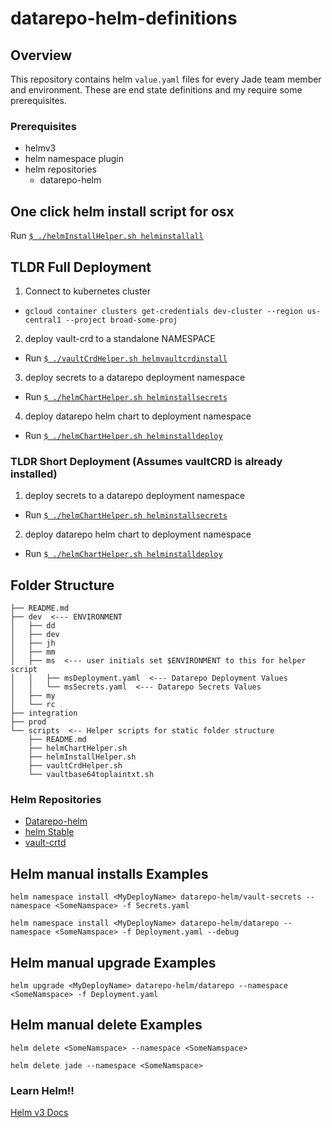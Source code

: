 # datarepo-helm-definitions

## Overview
This repository contains helm `value.yaml` files for every Jade team member and environment. These are end state definitions and my require some prerequisites.

### Prerequisites
- helmv3
- helm namespace plugin
- helm repositories
  - datarepo-helm

## One click helm install script for osx
Run [`$ ./helmInstallHelper.sh helminstallall`](https://github.com/broadinstitute/datarepo-helm-definitions/blob/master/scripts/helmInstallHelper.sh)

## TLDR Full Deployment
1. Connect to kubernetes cluster

- `gcloud container clusters get-credentials dev-cluster --region us-central1 --project broad-some-proj`
2. deploy vault-crd to a standalone NAMESPACE
- Run [`$ ./vaultCrdHelper.sh helmvaultcrdinstall`](https://github.com/broadinstitute/datarepo-helm-definitions/blob/master/scripts/vaultCrdHelper.sh)
3. deploy secrets to a datarepo deployment namespace
- Run [`$ ./helmChartHelper.sh helminstallsecrets`](https://github.com/broadinstitute/datarepo-helm-definitions/blob/master/scripts/helmChartHelper.sh)
4. deploy datarepo helm chart to deployment namespace
- Run [`$ ./helmChartHelper.sh helminstalldeploy`](https://github.com/broadinstitute/datarepo-helm-definitions/blob/master/scripts/helmChartHelper.sh)

### TLDR Short Deployment (Assumes vaultCRD is already installed)
1. deploy secrets to a datarepo deployment namespace
- Run [`$ ./helmChartHelper.sh helminstallsecrets`](https://github.com/broadinstitute/datarepo-helm-definitions/blob/master/scripts/helmChartHelper.sh)
2. deploy datarepo helm chart to deployment namespace
- Run [`$ ./helmChartHelper.sh helminstalldeploy`](https://github.com/broadinstitute/datarepo-helm-definitions/blob/master/scripts/helmChartHelper.sh)

## Folder Structure
```
├── README.md
├── dev  <--- ENVIRONMENT
│   ├── dd
│   ├── dev
│   ├── jh
│   ├── mm
│   ├── ms  <--- user initials set $ENVIRONMENT to this for helper script
│   │   ├── msDeployment.yaml  <--- Datarepo Deployment Values
│   │   └── msSecrets.yaml  <--- Datarepo Secrets Values
│   ├── my
│   └── rc
├── integration
├── prod
└── scripts  <-- Helper scripts for static folder structure
    ├── README.md
    ├── helmChartHelper.sh
    ├── helmInstallHelper.sh
    ├── vaultCrdHelper.sh
    └── vaultbase64toplaintxt.sh
```
### Helm Repositories
- [Datarepo-helm](https://github.com/broadinstitute/datarepo-helm)
- [helm Stable](https://github.com/helm/charts/tree/master/stable)
- [vault-crtd](https://github.com/broadinstitute/vault-crd-helm)

## Helm manual installs Examples
`helm namespace install <MyDeployName> datarepo-helm/vault-secrets --namespace <SomeNamspace> -f Secrets.yaml`

`helm namespace install <MyDeployName> datarepo-helm/datarepo --namespace <SomeNamspace> -f Deployment.yaml --debug
`
## Helm manual upgrade Examples
`helm upgrade <MyDeployName> datarepo-helm/datarepo --namespace <SomeNamspace> -f Deployment.yaml`
## Helm manual delete Examples
`helm delete <SomeNamspace> --namespace <SomeNamspace>`

`helm delete jade --namespace <SomeNamspace>`

### Learn Helm!!
[Helm v3 Docs](https://helm.sh/docs/intro/)
